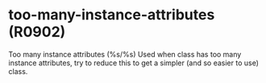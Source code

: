 # too-many-instance-attributes (R0902)

Too many instance attributes (%s/%s) Used when class has too many
instance attributes, try to reduce this to get a simpler (and so easier
to use) class.
